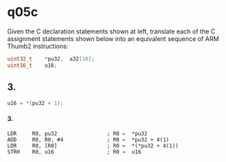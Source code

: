# q05c

Given the C declaration statements shown at left, translate each of the C assignment statements shown below into an equivalent sequence of ARM Thumb2 instructions:

```c
uint32_t	*pu32,	a32[10];
uint16_t	u16;
```

## 3.
```c
u16 = *(pu32 + 1);
```

#### 3.
```gas
LDR     R0, pu32                ; R0 ←  *pu32
ADD     R0, R0, #4              ; R0 ←  *pu32 + 4(1)
LDR     R0, [R0]                ; R0 ←  *(*pu32 + 4(1))
STRH    R0, u16                 ; R0 →  u16
```
